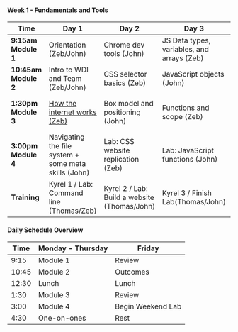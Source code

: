 #### Week 1 - Fundamentals and Tools

 Time | Day 1 |                     Day 2                                       | Day 3                                                         | Day 4                                                | Day  5                                    |
----- | -------- | --------------------------------                         | ------------------------------------                  | ------------------------------------     | ---------------------------------------   |
 **9:15am Module 1** | Orientation (Zeb/John) | Chrome dev tools (John) | JS Data types, variables, and arrays (Zeb) |  Mastering control flow (John)  | Review  
 **10:45am Module 2** | Intro to WDI and Team (Zeb/John) | CSS selector basics (Zeb) | JavaScript objects (John) | Debugging in JavaScript (Zeb) | Outcomes  
 **1:30pm Module 3** | [How the internet works (Zeb)][1-1C] | Box model and positioning (John) | Functions and scope (Zeb) | DOM manipulation and events (John) | Review
**3:00pm Module 4** | Navigating the file system + some meta skills (John) | Lab: CSS website replication (Zeb) | Lab: JavaScript functions (John) | Lab: DOM manipulation LoTR (Zeb) | Lab: Tic-Tac-Toe (John)      
**Training** | Kyrel 1 / Lab: Command line (Thomas/Zeb) | Kyrel 2 / Lab: Build a website (Thomas/John) | Kyrel 3 / Finish Lab(Thomas/John)  | Kyrel 4 / Finish Lab (Thomas/Zeb) |  Kyrel 5 / Finish Lab  

[1-1C]: https://github.com/den-wdi-1/how-the-internet-works "How the Internet Works"
<!--  Fill in these as we go
[1-1D]: https://github.com/sf-wdi-29/Terminal-Basics-Navigating-the-Filesystem/blob/master/readme.md "Navigating the File System"
[1-1E]: https://github.com/sf-wdi-29/command-line-lab "Lab: Command Line"

[1-2A]: https://github.com/sf-wdi-29/chrome-dev-tools "Chrome Dev Tools"
[1-2B]: https://github.com/sf-wdi-29/css-selector-basics "CSS Selector Basics"
[1-2C]: https://github.com/sf-wdi-29/css-box-model-and-positioning "Box Model and Positioning"
[1-2D]: https://github.com/sf-wdi-29/m4-CSS-lab "Lab: CSS website replication"
[1-2E]: https://github.com/sf-wdi-29/build-a-website "Lab: Build a website"

[1-3A]: https://github.com/sf-wdi-29/js-data-types "Data types, Variables and Arrays"
[1-3B]: https://github.com/sf-wdi-29/js-objects "JavaScript Objects"
[1-3C]: https://github.com/sf-wdi-29/js-functions-and-scope "Functions and Scope"
[1-3D]: https://github.com/sf-wdi-29/js-functions-lab "Lab: JavaScript functions"
[1-3E]: https://vimeo.com/36579366 "Inventing on Principle, Bret Victor"

[1-4A]: https://github.com/sf-wdi-29/control-flow "Mastering Control Flow"
[1-4B]: https://github.com/sf-wdi-29/debugging-javascript "Debugging in JS"
[1-4C]: https://github.com/sf-wdi-29/dom-manipulation-and-events "DOM Manipulation & Events"
[1-4D]: https://github.com/sf-wdi-29/dom-manipulation-lotr-lab "Lab: DOM Manipulation LoTR"
[1-4E]: https://github.com/sf-wdi-29/tic-tac-toe "Lab: Tic-Tac-Toe"
[1-4F]: https://github.com/sf-wdi-29/questions-in-a-hat/blob/master/week-01.md "questions in a hat"
-->

#### Daily Schedule Overview

Time  | Monday - Thursday  | Friday
----- | ------------------ | -----  
9:15  | Module 1           | Review
10:45 | Module 2           | Outcomes
12:30 | Lunch              | Lunch
1:30  | Module 3           | Review
3:00  | Module 4           | Begin Weekend Lab
4:30  | One-on-ones        | Rest
